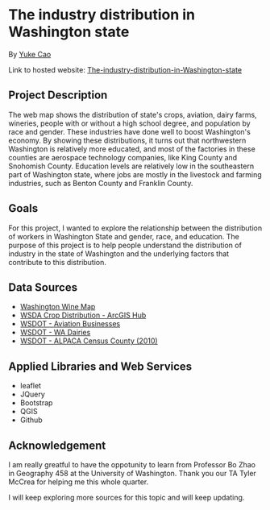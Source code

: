 # The industry distribution in Washington state


By [Yuke Cao](https://www.linkedin.com/in/yuke-cao-261838191/)

Link to hosted website: [The-industry-distribution-in-Washington-state](https://yuke295.github.io/The-industry-distribution-in-Washington-state/)


## Project Description
<!-- ![cover](img/) -->

The web map shows the distribution of state's crops, aviation, dairy farms, wineries, people with or without a high school degree, and population by race and gender. These industries have done well to boost Washington's economy. By showing these distributions, it turns out that northwestern Washington is relatively more educated, and most of the factories in these counties are aerospace technology companies, like King County and Snohomish County. Education levels are relatively low in the southeastern part of Washington state, where jobs are mostly in the livestock and farming industries, such as Benton County and Franklin County.

## Goals
For this project, I wanted to explore the relationship between the distribution of workers in Washington State and gender, race, and education. The purpose of this project is to help people understand the distribution of industry in the state of Washington and the underlying factors that contribute to this distribution.

## Data Sources

- [Washington Wine Map](https://www.washingtonwine.org/explore/map)
- [WSDA Crop Distribution - ArcGIS Hub](https://hub.arcgis.com/datasets/puyallup::wsda-crop-distribution/data?geometry=-141.507%2C44.590%2C-99.693%2C49.809)
- [WSDOT - Aviation Businesses](https://geo.wa.gov/datasets/WSDOT::wsdot-aviation-businesses?geometry=-144.018%2C44.632%2C-97.568%2C49.847)
- [WSDOT - WA Dairies](https://geo.wa.gov/datasets/26add7da921d4aa68ccb50ce191c6182_0?geometry=-131.539%2C45.989%2C-108.314%2C48.597)
- [WSDOT - ALPACA Census County (2010)](https://geo.wa.gov/datasets/WSDOT::wsdot-alpaca-census-county-2010?geometry=-141.725%2C44.623%2C-99.911%2C49.839)


## Applied Libraries and Web Services
<!-- - c3
- d3 -->
- leaflet
- JQuery
- Bootstrap
- QGIS
- Github

## Acknowledgement
I am really greatful to have the oppotunity to learn from Professor Bo Zhao in Geography 458 at the University of Washington. Thank you our TA Tyler McCrea for helping me this whole quarter.

I will keep exploring more sources for this topic and will keep updating.
